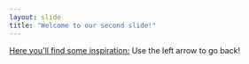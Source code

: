 ```yaml
---
layout: slide
title: "Welcome to our second slide!"
---
```

[Here you'll find some inspiration:](https://www.youtube.com/watch?v=dQw4w9WgXcQ)
Use the left arrow to go back!